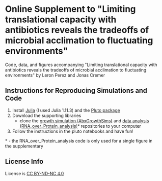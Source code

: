 # Online Supplement to "Limiting translational capacity with antibiotics reveals the tradeoffs of microbial acclimation to fluctuating environments"
Code, data, and figures accompanying "Limiting translational capacity with antibiotics reveals the tradeoffs of microbial acclimation to fluctuating environments" by Leron Perez and Jonas Cremer

## Instructions for Reproducing Simulations and Code

1. Install [Julia](https://julialang.org/downloads/) (I used Julia 1.11.3) and the [Pluto package](https://github.com/fonsp/Pluto.jl)
2. Download the supporting libraries
	- clone the [growth simulation (AbxGrowthSims)](https://github.com/codercahol/AbxGrowthSims/tree/main) and [data analysis (RNA_over\_Protein\_analysis)](https://github.com/codercahol/RNA_over_Protein_analysis)* repositories to your computer
3. Follow the instructions in the pluto notebooks and have fun!


\* - the RNA\_over\_Protein_analysis code is only used for a single figure in the supplementary

	
## License Info
License is [CC BY-ND-NC 4.0](https://creativecommons.org/licenses/by-nc-nd/4.0/deed.en) 
